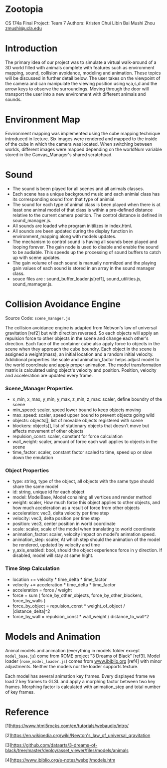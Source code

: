 # Zootopia

CS 174a Final Project: Team 7
Authors:  Kristen Chui
          Libin Bai
          Mushi Zhou  zmushi@ucla.edu

# Introduction
The primary idea of our project was to simulate a virtual walk-around of a 3D world filled with animals complete with features such as environment mapping, sound, collision avoidance, modeling and animation. These topics will be discussed in further detail below. The user takes on the viewpoint of the camera and can manipulate the viewing position using w,a,s,d and the arrow keys to observe the surroundings. Moving through the door will transport the user into a new environment with different animals and sounds.

# Environment Map
Environment mapping was implemented using the cube mapping technique introduced in lecture. Six images were rendered and mapped to the inside of the cube in which the camera was located. When switching between worlds, different images were mapped depending on the worldNum variable stored in the Canvas_Manager's shared scratchpad. 

# Sound
- The sound is been played for all scenes and all animals classes. 
- Each scene has a unique background music and each animial class has its corresponding sound from that type of animial.
- The sound for each type of animal class is been played when there is at least one animal model of that class is within a pre-defined distance relative to the current camera position. The control distance is defined in sound_manager.js.
- All sounds are loaded whe program initilizes in index.html. 
- All sounds are been updated during the display function in environment_mapping along with models updates. 
- The mechanism to control sound is having all sounds been played and looping forever. The gain node is used to disable and enable the sound to be audiable. This speeds up the processing of sound buffers to catch up with scene updates.
- The gain volume of each sound is manually normilzed and the playing gain values of each sound is stored in an array in the sound manager class.
- souce files are : sound_buffer_loader.js[ref1], sound_utilities.js, sound_mamager.js.


# Collision Avoidance Engine
Source Code: `scene_manager.js`

The collision avoidance engine is adapted from Netwon's law of universal gravitation [ref2] but with direction reversed. So each objects will apply an repulsion force to other objects in the scene and change each other's direction. Each face of the container cube also apply force to objects in the scene when they approach the cube boundry. Each object in the scene is assigned a weight(mass), an initial location and a random initial velocity. Addidional properties like scale and animation_factor helps adjust model to the world coordinate and apply proper animation. The model transformation matrix is calculated using object's velocity and position. Position, velocity and acceleration are updated every frame.

### Scene_Manager Properties
- x_min, x_max, y_min, y_max, z_min, z_max: scaler, define boundry of the scene
- min_speed: scaler, speed lower bound to keep objects moving
- max_speed: scaler, speed upper bound to prevent objects going wild
- objects: objects[], list of movable objects registered with scene
- blockers: objects[], list of stationary objects that doesn't move but affects movement of other objects
- repulsion_const: scaler, constant for force calculation
- wall_weight: scaler, amount of force each wall applies to objects in the scene
- time_factor: scaler, constant factor scaled to time, speed up or slow down the emulation

### Object Properties
- type: string, type of the object, all objects with the same type should share the same model
- id: string, unique id for each object
- model: ModelBase, Model conaining all vertices and render method
- weight: scaler, How much force this object applies to other objects, and how much acceleration as a result of force from other objects
- acceleration: vec3, delta velocity per time step
- velocity: vec3, delta position per time step
- position: vec3, center position in world coordinate
- scale: scaler, scale of the model when translating to world coordinate
- animation_factor: scaler, velocity impact on model's animation speed.
- animation_step: scaler, At which step should the animation of the model be rendered, updated by velocity and time
- y_axis_enabled: bool, should the object experience force in y direction. If disabled, model will stay at same hight.

### Time Step Calculation
- location += velocity * time_delta * time_factor
- velocity += acceleration * time_delta * time_factor
- acceleration = force / weight
- force = sum ( force_by_other_objects, force_by_other_blockers, force_by_walls )
- force_by_object = repulsion_const * weight_of_object / |distance_delta|^2
- force_by_wall = repulsion_const * wall_weight / distance_to_wall^2

# Models and Animation
Animal models and animation (everything in models folder except `model_base.js`) come from ROME project "3 Dreams of Black" [ref3]. Model loader (`rome_model_loader.js`) comes from www.ibiblio.org [ref4] with minor adjustments. Neither the models nor the loader supports texture.

Each model has several animation key frames. Every displayed frame we load 2 key frames to GLSL and apply a morphing factor between two key frames. Morphing factor is calculated with animation_step and total number of key frames.

# Reference

[1]https://www.html5rocks.com/en/tutorials/webaudio/intro/

[2]https://en.wikipedia.org/wiki/Newton's_law_of_universal_gravitation

[3]https://github.com/dataarts/3-dreams-of-black/tree/master/deploy/asset_viewer/files/models/animals

[4]https://www.ibiblio.org/e-notes/webgl/models.htm 




